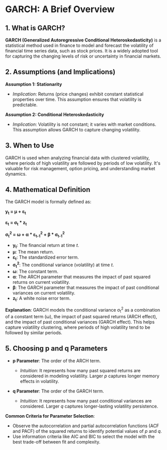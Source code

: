 # GARCH: A Brief Overview

## 1. What is GARCH?

**GARCH (Generalized Autoregressive Conditional Heteroskedasticity)** is a statistical method used in finance to model and forecast the volatility of financial time series data, such as stock prices. It is a widely adopted tool for capturing the changing levels of risk or uncertainty in financial markets.

## 2. Assumptions (and Implications)

**Assumption 1: Stationarity**
- *Implication*: Returns (price changes) exhibit constant statistical properties over time. This assumption ensures that volatility is predictable.

**Assumption 2: Conditional Heteroskedasticity**
- *Implication*: Volatility is not constant; it varies with market conditions. This assumption allows GARCH to capture changing volatility.

## 3. When to Use

GARCH is used when analyzing financial data with clustered volatility, where periods of high volatility are followed by periods of low volatility. It's valuable for risk management, option pricing, and understanding market dynamics.

## 4. Mathematical Definition

The GARCH model is formally defined as:

**y<sub>t</sub> = &mu; + &epsilon;<sub>t</sub>**

**&epsilon;<sub>t</sub> = &sigma;<sub>t</sub> * z<sub>t</sub>**

**&sigma;<sub>t</sub><sup>2</sup> = &omega; + &alpha; * &epsilon;<sub>t-1</sub><sup>2</sup> + &beta; * &sigma;<sub>t-1</sub><sup>2</sup>**

- **y<sub>t</sub>**: The financial return at time *t*.
- **&mu;**: The mean return.
- **&epsilon;<sub>t</sub>**: The standardized error term.
- **&sigma;<sub>t</sub><sup>2</sup>**: The conditional variance (volatility) at time *t*.
- **&omega;**: The constant term.
- **&alpha;**: The ARCH parameter that measures the impact of past squared returns on current volatility.
- **&beta;**: The GARCH parameter that measures the impact of past conditional variances on current volatility.
- **z<sub>t</sub>**: A white noise error term.

**Explanation**: GARCH models the conditional variance &sigma;<sub>t</sub><sup>2</sup> as a combination of a constant term (&omega;), the impact of past squared returns (ARCH effect), and the impact of past conditional variances (GARCH effect). This helps capture volatility clustering, where periods of high volatility tend to be followed by similar periods.

## 5. Choosing p and q Parameters

- **p Parameter**: The order of the ARCH term.
  - *Intuition*: It represents how many past squared returns are considered in modeling volatility. Larger *p* captures longer memory effects in volatility.

- **q Parameter**: The order of the GARCH term.
  - *Intuition*: It represents how many past conditional variances are considered. Larger *q* captures longer-lasting volatility persistence.

**Common Criteria for Parameter Selection**:
- Observe the autocorrelation and partial autocorrelation functions (ACF and PACF) of the squared returns to identify potential values of *p* and *q*.
- Use information criteria like AIC and BIC to select the model with the best trade-off between fit and complexity.
